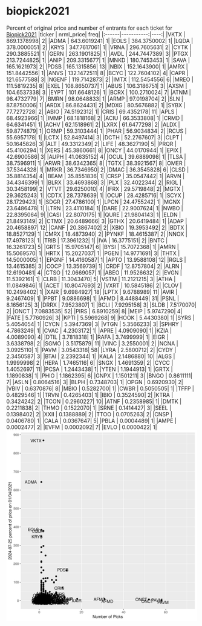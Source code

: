 # biopick2021
Percent of original price and number of entrants for each ticket for [Biopick2021](https://twitter.com/hashtag/Biopick2021)
|ticker |  nrml_price| freq|
|:------|-----------:|----:|
|VKTX   | 869.1378998|    2|
|ADMA   | 643.6019241|    1|
|EOLS   | 384.3750002|    1|
|LQDA   | 378.0000051|    2|
|KRYS   | 347.7617061|    1|
|VRNA   | 296.7605631|    2|
|CYTK   | 290.3885521|    1|
|GERN   | 263.1901825|    1|
|AVDL   | 244.7447389|    3|
|PTGX   | 213.7244825|    1|
|ANIP   | 209.3315677|    1|
|MNKD   | 180.7453453|    1|
|SAVA   | 165.1621973|    2|
|PDSB   | 165.1315856|   13|
|NBIX   | 152.1643900|    1|
|AMRX   | 151.8442556|    1|
|ANVS   | 132.1472511|    8|
|BCYC   | 122.7604102|    4|
|CAPR   | 121.6577588|    3|
|NGENF  | 119.7142873|    2|
|IMTX   | 112.5454556|    6|
|MREO   | 111.5819235|    8|
|EXEL   | 108.8650737|    1|
|ABUS   | 106.3186751|    3|
|AXSM   | 104.6537338|    3|
|EYPT   | 101.6648126|    1|
|BCRX   | 100.2710024|    7|
|ATNM   |  98.4732779|    7|
|BMRN   |  98.0648833|    1|
|ARMP   |  97.0198704|    2|
|SLN    |  87.8750006|    1|
|ARDX   |  86.8624431|    2|
|MDXG   |  80.5676882|    1|
|SYBX   |  77.7272728|    2|
|ABIO   |  74.5192312|    1|
|CRIS   |  69.4352178|   11|
|APLS   |  68.4923966|    1|
|IMMP   |  68.1818168|    2|
|ACIU   |  66.3533808|    1|
|CRMD   |  64.6341451|    1|
|ACHV   |  62.1518961|    2|
|LXRX   |  61.6477298|    2|
|ALDX   |  59.8774879|    1|
|ORMP   |  59.3103444|    1|
|PHAR   |  56.9034834|    2|
|RCUS   |  55.6957178|    1|
|LCTX   |  52.8497414|    3|
|DCTH   |  52.2767607|    3|
|CLPT   |  50.1645826|    3|
|ALT    |  49.3312349|    2|
|LIFE   |  48.3627190|    5|
|PRQR   |  45.4106294|    1|
|XERS   |  45.3860661|    8|
|ONCY   |  44.0170944|    1|
|EPIX   |  42.6900586|    3|
|AUPH   |  41.0635152|    4|
|OCUL   |  39.6889098|    1|
|TLSA   |  38.7596911|    1|
|ARWR   |  38.6342365|    8|
|TGTX   |  38.3921567|    8|
|OMER   |  37.5344328|    1|
|MRKR   |  36.7346950|    2|
|DMAC   |  36.3545828|    6|
|CLSD   |  35.8814354|    4|
|BEAM   |  35.8551836|    1|
|CRSP   |  35.0547442|    1|
|ARVN   |  34.4346399|    1|
|BLRX   |  33.4693868|    3|
|PLX    |  32.4022344|    2|
|RIGL   |  30.3458199|    2|
|VTVT   |  29.6250010|    4|
|IFRX   |  29.5719848|    2|
|MGTX   |  29.3625243|    1|
|CDTX   |  28.7378639|    1|
|OCUP   |  28.4285716|    1|
|SCYX   |  28.1729423|    1|
|SDGR   |  27.4786100|    1|
|LPCN   |  24.4755242|    1|
|MGNX   |  23.6486478|    1|
|LTRN   |  23.4110184|    1|
|DARE   |  22.9007624|    1|
|NWBO   |  22.8395064|    9|
|CASI   |  22.8070175|    1|
|QURE   |  21.9804143|    1|
|ELDN   |  21.8493149|    2|
|CTMX   |  20.6489666|    3|
|GTHX   |  20.6419484|    1|
|ADAP   |  20.4658897|   12|
|CANF   |  20.3867402|    2|
|XBIO   |  19.3953492|    2|
|BDTX   |  18.8527129|    1|
|CMRX   |  18.4873940|    2|
|PYNKF  |  18.4615387|    2|
|NNOX   |  17.4978123|    1|
|TRIB   |  17.3961232|    1|
|IVA    |  16.3775151|    2|
|BNTC   |  16.3261723|    5|
|GRTS   |  15.9705147|    6|
|BYSI   |  15.7072368|    1|
|AMRN   |  15.5069570|    1|
|HRTX   |  15.2027037|    1|
|PGEN   |  14.9771691|    3|
|THTX   |  14.5000005|    1|
|EPGNF  |  14.4160587|    1|
|APTO   |  13.9588108|   12|
|RGLS   |  13.4615385|    3|
|COCP   |  13.3569739|    1|
|CRDF   |  12.8757804|    2|
|ALRN   |  12.6190481|    4|
|CTSO   |  12.0669057|    1|
|ABEO   |  11.9526632|    2|
|EVGN   |  11.5392161|    1|
|CLRB   |  11.3043470|    5|
|VSTM   |  11.2121215|    3|
|ATHA   |  11.0849846|    1|
|ACET   |  10.8047693|    2|
|VXRT   |  10.5845186|    2|
|CLOV   |  10.2498402|    1|
|XAIR   |   9.6984927|   18|
|LPTX   |   9.6788989|   11|
|AVIR   |   9.2467409|    1|
|PPBT   |   9.0886698|    1|
|AFMD   |   8.4488449|   31|
|PSNL   |   8.1656125|    3|
|DRRX   |   7.9523807|    1|
|BCLI   |   7.9295158|    3|
|SLDB   |   7.5170070|    2|
|ONCT   |   7.0883535|   52|
|PIRS   |   6.8910259|    8|
|MEIP   |   5.9747290|    4|
|FATE   |   5.7760926|    3|
|KPTI   |   5.5969268|    9|
|HOOK   |   5.4430380|    1|
|SYRS   |   5.4054054|    1|
|CYCN   |   5.3947369|    3|
|VTGN   |   5.3566233|    3|
|SPHRY  |   4.7863249|    1|
|CVAC   |   4.2303172|    1|
|APRE   |   4.0909090|    1|
|KZIA   |   4.0089090|    4|
|DTIL   |   3.7818318|    1|
|RAFA   |   3.7499999|    1|
|EIGR   |   3.6338798|    2|
|SGMO   |   3.5175879|   11|
|VINC   |   3.2550001|    2|
|NCNA   |   3.0925110|    1|
|PAVM   |   3.0543318|   58|
|LYRA   |   2.5800712|    2|
|CYDY   |   2.3450587|    3|
|BTAI   |   2.2392344|    1|
|KALA   |   2.1486880|   10|
|ALGS   |   1.9999998|    2|
|HEPA   |   1.7465116|    6|
|SNGX   |   1.4691359|    2|
|CYCC   |   1.4052697|   11|
|PCSA   |   1.2443438|    1|
|YTEN   |   1.1944913|    1|
|GRTX   |   1.1890838|    1|
|PHIO   |   1.1862395|    6|
|GNPX   |   1.1501211|    3|
|BNGO   |   0.8611111|    7|
|ASLN   |   0.8064516|    3|
|BLPH   |   0.7348703|    1|
|OPGN   |   0.6920930|    2|
|VBIV   |   0.6370876|    8|
|MBIO   |   0.5282700|    1|
|CWBR   |   0.5050505|    1|
|TFFP   |   0.4829546|    1|
|TRVN   |   0.4265403|    1|
|IBIO   |   0.3524590|    2|
|KTRA   |   0.3424242|    2|
|TCON   |   0.2960227|   10|
|ATNF   |   0.2358985|    1|
|DMTK   |   0.2211838|    2|
|THMO   |   0.1522070|    1|
|SRNE   |   0.1414427|    3|
|SEEL   |   0.1398402|    2|
|XXII   |   0.1388889|    2|
|TTOO   |   0.0705263|    2|
|CNSP   |   0.0406780|    1|
|CALA   |   0.0367647|    5|
|PBLA   |   0.0004489|    1|
|AMPE   |   0.0002477|    2|
|EVFM   |   0.0002092|    7|
|EVLO   |   0.0000422|    1|
![retvspicks](biopicks.png?raw=true)
